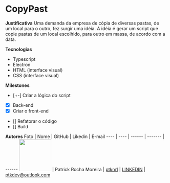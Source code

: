 # CopyPast

**Justificativa**
Uma demanda da empresa de cópia de diversas pastas, de um local para o outro, fez surgir uma idéia.
A idéia é gerar um script que copie pastas de um local escolhido, para outro em massa, de acordo com a data.

**Tecnologias**
- Typescript
- Electron
- HTML (interface visual)
- CSS (interface visual)

**Milestones**

- [+-] Criar a lógica do script
- [X] Back-end
- [x] Criar o front-end
- [] Refatorar o código
- [] Build

**Autores** 
Foto | Nome | GitHub | Likedin | E-mail
---- | ---- | ------ | ------- | ------
<img src="https://avatars3.githubusercontent.com/u/59058473?s=460&u=25e12ff5fcb6fb5780ef78e9168615da9ce4349c&v=4" width="100px"> | Patrick Rocha Moreira | [ptkm1](https://github.com/ptkm1) | [LINKEDIN](https://linkedin.com/ptkm1) | ptkdev@outlook.com